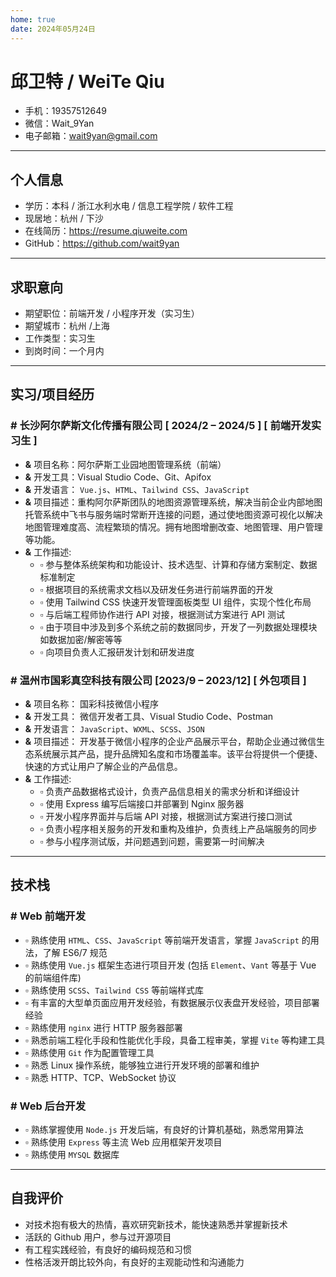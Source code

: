 ```yaml
---
home: true
date: 2024年05月24日
---
```


# 邱卫特 / WeiTe Qiu

- 手机：19357512649
- 微信：Wait_9Yan
- 电子邮箱：<wait9yan@gmail.com>

---

## 个人信息 <Badge type="info" text="default" />

- 学历：本科 / 浙江水利水电 / 信息工程学院 / 软件工程
- 现居地：杭州 / 下沙
- 在线简历：<https://resume.qiuweite.com>
- GitHub：<https://github.com/wait9yan>

---

## 求职意向

- 期望职位：前端开发 / 小程序开发（实习生）
- 期望城市：杭州 /上海
- 工作类型：实习生
- 到岗时间：一个月内

---

## 实习/项目经历

### **#** 长沙阿尔萨斯文化传播有限公司 [ 2024/2 – 2024/5 ] [ 前端开发实习生 ]

- **&** 项目名称：阿尔萨斯工业园地图管理系统（前端）
- **&** 开发工具：Visual Studio Code、Git、Apifox
- **&** 开发语言： `Vue.js`、`HTML`、`Tailwind CSS`、`JavaScript`
- **&** 项目描述：重构阿尔萨斯团队的地图资源管理系统，解决当前企业内部地图托管系统中飞书与服务端时常断开连接的问题，通过使地图资源可视化以解决地图管理难度高、流程繁琐的情况。拥有地图增删改查、地图管理、用户管理等功能。
- **&** 工作描述:
	- ▫️ 参与整体系统架构和功能设计、技术选型、计算和存储方案制定、数据标准制定
	- ▫️ 根据项目的系统需求文档以及研发任务进行前端界面的开发
	- ▫️ 使用 Tailwind CSS 快速开发管理面板类型 UI 组件，实现个性化布局
	- ▫️ 与后端工程师协作进行 API 对接，根据测试方案进行 API 测试
	<!-- - ▫️ 基于对数据安全方面的要求，通过注解实现了项目中相关表与相关字段的脱敏处理 -->
    - ▫️ 由于项目中涉及到多个系统之前的数据同步，开发了一列数据处理模块如数据加密/解密等等
	- ▫️ 向项目负责人汇报研发计划和研发进度

### **#** 温州市国彩真空科技有限公司 [2023/9 – 2023/12] [ 外包项目 ]

- **&** 项目名称： 国彩科技微信小程序
- **&** 开发工具： 微信开发者工具、Visual Studio Code、Postman
- **&** 开发语言： `JavaScript`、`WXML`、`SCSS`、`JSON`
- **&** 项目描述： 开发基于微信小程序的企业产品展示平台，帮助企业通过微信生态系统展示其产品，提升品牌知名度和市场覆盖率。该平台将提供一个便捷、快速的方式让用户了解企业的产品信息。
- **&** 工作描述:
	- ▫️ 负责产品数据格式设计，负责产品信息相关的需求分析和详细设计
	- ▫️ 使用 Express 编写后端接口并部署到 Nginx 服务器
	- ▫️ 开发小程序界面并与后端 API 对接，根据测试方案进行接口测试
	- ▫️ 负责小程序相关服务的开发和重构及维护，负责线上产品端服务的同步
	- ▫️ 参与小程序测试版，并问题遇到问题，需要第一时间解决

---

## 技术栈

### **#** Web 前端开发

- ▫️ 熟练使用 `HTML`、`CSS`、`JavaScript` 等前端开发语言，掌握 `JavaScript` 的用法，了解 ES6/7 规范
- ▫️ 熟练使用 `Vue.js` 框架生态进行项目开发 (包括 `Element`、`Vant` 等基于 Vue 的前端组件库)
- ▫️ 熟练使用 `SCSS`、`Tailwind CSS` 等前端样式库
- ▫️ 有丰富的大型单页面应用开发经验，有数据展示仪表盘开发经验，项目部署经验
- ▫️ 熟练使用 `nginx` 进行 HTTP 服务器部署
- ▫️ 熟悉前端工程化手段和性能优化手段，具备工程审美，掌握 `Vite` 等构建工具
- ▫️ 熟练使用 `Git` 作为配置管理工具
- ▫️ 熟悉 Linux 操作系统，能够独立进行开发环境的部署和维护
- ▫️ 熟悉 HTTP、TCP、WebSocket 协议

### **#** Web 后台开发

- ▫️ 熟练掌握使用 `Node.js` 开发后端，有良好的计算机基础，熟悉常用算法
- ▫️ 熟练使用 `Express` 等主流 Web 应用框架开发项目
- ▫️ 熟练使用 `MYSQL` 数据库

---

## 自我评价

- 对技术抱有极大的热情，喜欢研究新技术，能快速熟悉并掌握新技术
- 活跃的 Github 用户，参与过开源项目
- 有工程实践经验，有良好的编码规范和习惯
- 性格活泼开朗比较外向，有良好的主观能动性和沟通能力
